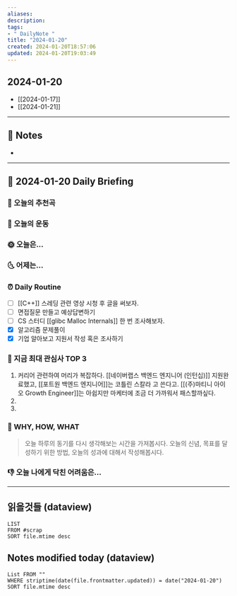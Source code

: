 ```yaml
---
aliases: 
description:
tags:
- " DailyNote "
title: "2024-01-20"
created: 2024-01-20T18:57:06
updated: 2024-01-20T19:03:49
---
```


## 2024-01-20

- [[2024-01-17]] 
- [[2024-01-21]]

---

## 📝 Notes

- 


---

## 📅 2024-01-20 Daily Briefing

### 🎵 오늘의 추천곡

### 🏃 오늘의 운동

### 🌞 오늘은...

### 🌜 어제는...

### ⏰ Daily Routine

- [ ] [[C++]] 스레딩 관련 영상 시청 후 글을 써보자.
- [ ] 면접질문 만들고 예상답변하기
- [ ] CS 스터디 [[glibc Malloc Internals]]  한 번 조사해보자. 
- [x] 알고리즘 문제풀이
- [x] 기업 알아보고 지원서 작성 혹은 조사하기

### 🧠 지금 최대 관심사 TOP 3

1. 커리어 관련하여 머리가 복잡하다. [[네이버랩스 백엔드 엔지니어 (인턴십)]] 지원완료했고, [[포트원 백엔드 엔지니어]]는 코틀린 스칼라 고 쓴다고. [[(주)마티니 아이오 Growth Engineer]]는 아쉽지만 마케터에 조금 더 가까워서 패스할까싶다.
2. 
3. 

### 🚀 WHY, HOW, WHAT

> 오늘 하루의 동기를 다시 생각해보는 시간을 가져봅시다. 오늘의 신념, 목표를 달성하기 위한 방법, 오늘의 성과에 대해서 작성해봅시다.

### 👎 오늘 나에게 닥친 어려움은...

---

## 읽을것들 (dataview)

```dataview
LIST
FROM #scrap
SORT file.mtime desc
```

## Notes modified today (dataview)

```dataview
List FROM "" 
WHERE striptime(date(file.frontmatter.updated)) = date("2024-01-20") 
SORT file.mtime desc
```
